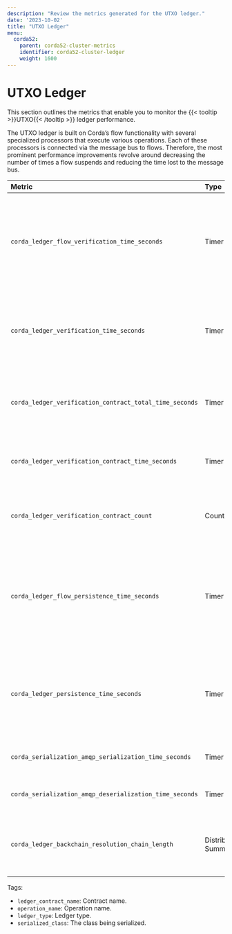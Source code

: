 ```yaml
---
description: "Review the metrics generated for the UTXO ledger."
date: '2023-10-02'
title: "UTXO Ledger"
menu:
  corda52:
    parent: corda52-cluster-metrics
    identifier: corda52-cluster-ledger
    weight: 1600
---
```


# UTXO Ledger

This section outlines the metrics that enable you to monitor the {{< tooltip >}}UTXO{{< /tooltip >}} ledger performance.

The UTXO ledger is built on Corda’s flow functionality with several specialized processors that execute various operations.
Each of these processors is connected via the message bus to flows. Therefore, the most prominent performance improvements revolve around decreasing the number of times a flow suspends and reducing the time lost to the message bus.

<style>
table th:first-of-type {
    width: 25%;
}
table th:nth-of-type(2) {
    width: 10%;
}
table th:nth-of-type(3) {
    width: 20%;
}
table th:nth-of-type(4) {
    width: 45%;
}
</style>

| Metric | Type | Tags | Description |
| :----------- | :----------- | :----------- | :----------- |
| `corda_ledger_flow_verification_time_seconds` | Timer | None | The time taken from calling transaction verification within a flow until a response is returned to the calling code. |
| `corda_ledger_verification_time_seconds` | Timer | None | The time taken from receiving an event in the verification processor to completing the event's processing. |
| `corda_ledger_verification_contract_total_time_seconds` | Timer | None | The time taken to execute contracts when verifying a transaction. |
| `corda_ledger_verification_contract_time_seconds` | Timer | <ul><li>`ledger_contract_name`</li></ul> | The time taken to execute a contract’s contract code. |
| `corda_ledger_verification_contract_count` | Counter | None | The number of executed contracts when verifying a transaction. |
| `corda_ledger_flow_persistence_time_seconds` | Timer | <ul><li>`operation_name`</li></ul> | The time taken from calling any ledger persistence operation within a flow until a response is returned to the calling code. |
| `corda_ledger_persistence_time_seconds` | Timer | <ul><li>`ledger_type`</li><li>`operation_name`</li></ul> | The time taken from receiving an event in the ledger persistence processor to completing the event's processing. |
| `corda_serialization_amqp_serialization_time_seconds` | Timer | <ul><li>`serialized_class`</li></ul> | The time taken to serialize an object. |
| `corda_serialization_amqp_deserialization_time_seconds` | Timer | <ul><li>`serialized_class`</li></ul> | The time taken to deserialize an object. |
| `corda_ledger_backchain_resolution_chain_length` | Distribution Summary | None | The number of transactions resolved within a transaction’s backchain. |


Tags:
* `ledger_contract_name`: Contract name.
* `operation_name`: Operation name.
* `ledger_type`: Ledger type.
* `serialized_class`: The class being serialized.
